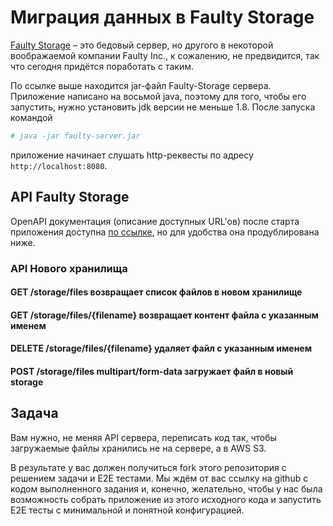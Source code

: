 # Миграция данных в Faulty Storage
[Faulty Storage](https://teamcity.jetbrains.com/repository/download/TeamCityPluginsByJetBrains_Unsorted_FaultyStorage_BuildServer/.lastSuccessful/faulty-server.jar?guest=true) – это бедовый сервер, но другого в некоторой воображаемой компании Faulty Inc., к сожалению, не предвидится, так что сегодня придётся поработать с таким.

По ссылке выше находится jar-файл Faulty-Storage сервера. Приложение написано на восьмой java, поэтому для того, чтобы его запустить, нужно установить jdk версии не меньше 1.8. После запуска командой
```bash
# java -jar faulty-server.jar
```
приложение начинает слушать http-реквесты по адресу `http://localhost:8080`.

## API Faulty Storage

OpenAPI документация (описание доступных URL'ов) после старта приложения доступна [по ссылке](http://localhost:8080/swagger-ui/index.html?configUrl=/v3/api-docs/swagger-config), но для удобства она продублирована ниже.

### API Нового хранилища

#### GET <base-url>/storage/files возвращает список файлов в новом хранилище
#### GET <base-url>/storage/files/{filename} возвращает контент файла с указанным именем
#### DELETE <base-url>/storage/files/{filename} удаляет файл с указанным именем
#### POST <base-url>/storage/files multipart/form-data загружает файл в новый storage 

## Задача
Вам нужно, не меняя API сервера, переписать код так, чтобы загружаемые файлы хранились не на сервере, а в AWS S3.

В результате у вас должен получиться fork этого репозитория с решением задачи и E2E тестами. Мы ждём от вас ссылку на github с кодом выполненного задания и, конечно, желательно, чтобы у нас была возможность собрать приложение из этого исходного кода и запустить E2E тесты с минимальной и понятной конфигурацией.
